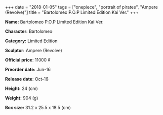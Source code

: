 +++
date = "2018-01-05"
tags = ["onepiece", "portrait of pirates", "Ampere (Revolve)"]
title = "Bartolomeo P.O.P Limited Edition Kai Ver."
+++

**Name:** Bartolomeo P.O.P Limited Edition Kai Ver.

**Character:** Bartolomeo

**Category:** Limited Edition 

**Sculptor:** Ampere (Revolve)

**Official price:** 11000 ¥

**Preorder date:** Jun-16

**Release date:** Oct-16

**Height:** 24 (cm)

**Weight:** 904 (g)

**Box size:** 31.2 x 25.5 x 18.5 (cm)


